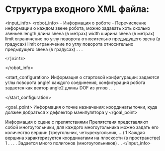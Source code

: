# Структура входного XML файла:

<?xml version="1.0" encoding="UTF-8"?>
<input_info>
  <robot_info> - Информация о роботе
    <joints>   - Перечисление информации о каждом звене робота, можно задавать хоть сколько звеньев
      <joint>
        <length> length </length> длина звена (в метрах)
        <width>  width  </width>  ширина звена (в метрах)
        <limit1> limit  </limit1> ограничение по углу поворота относительно предыдущего звена (в градусах)
        <limit2> limit  </limit2> ограничение по углу поворота относительно предыдущего звена (в градусах)
        </joint>
        .
        .
        .

    </joints>
  </robot_info>

  <start_configuration> Информация о стартовой конфигурации: задаются углы поворота
    <angle> angle1 </angle> каждого соединения, конфигурация робота задается как вектор
    <angle> angle2 </angle> длины DOF из углов 
    .
    .
    .

  </start_configuration>

  <goal_point>  Информация о точке назначения: координаты точки, куда должен добраться
    <x> x </x> дефлектор манипулятора
    <y> y </y>
  </goal_point>

  <scene> Информация о сцене с препятствиями
    <polygon> Препятствия представляют собой многоугольники, для каждого многоугольника можно задать
      <vertex> его количество вершин (треугольник, четырехугольник, ...)
        <x> 1 </x> Каждая вершина характеризуется координатами на плоскости (в пространстве)
        <y> 1 </y>
      </vertex>
      .
      .
      . 
    </polygon>
    . Задается много полигонов (многоугольников)
    .
    .
  </scene>
</input_info>


